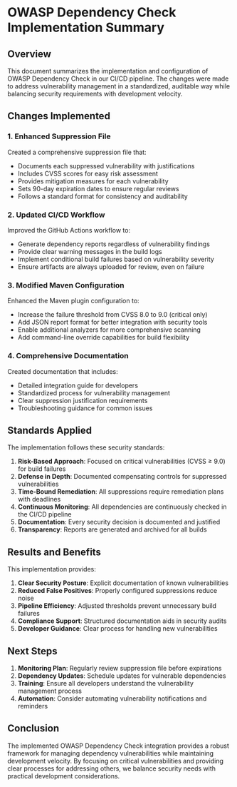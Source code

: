 # OWASP Dependency Check Implementation Summary

## Overview

This document summarizes the implementation and configuration of OWASP Dependency Check in our CI/CD pipeline. The changes were made to address vulnerability management in a standardized, auditable way while balancing security requirements with development velocity.

## Changes Implemented

### 1. Enhanced Suppression File

Created a comprehensive suppression file that:
- Documents each suppressed vulnerability with justifications
- Includes CVSS scores for easy risk assessment
- Provides mitigation measures for each vulnerability
- Sets 90-day expiration dates to ensure regular reviews
- Follows a standard format for consistency and auditability

### 2. Updated CI/CD Workflow

Improved the GitHub Actions workflow to:
- Generate dependency reports regardless of vulnerability findings
- Provide clear warning messages in the build logs
- Implement conditional build failures based on vulnerability severity
- Ensure artifacts are always uploaded for review, even on failure

### 3. Modified Maven Configuration

Enhanced the Maven plugin configuration to:
- Increase the failure threshold from CVSS 8.0 to 9.0 (critical only)
- Add JSON report format for better integration with security tools
- Enable additional analyzers for more comprehensive scanning
- Add command-line override capabilities for build flexibility

### 4. Comprehensive Documentation

Created documentation that includes:
- Detailed integration guide for developers
- Standardized process for vulnerability management
- Clear suppression justification requirements
- Troubleshooting guidance for common issues

## Standards Applied

The implementation follows these security standards:

1. **Risk-Based Approach**: Focused on critical vulnerabilities (CVSS ≥ 9.0) for build failures
2. **Defense in Depth**: Documented compensating controls for suppressed vulnerabilities
3. **Time-Bound Remediation**: All suppressions require remediation plans with deadlines
4. **Continuous Monitoring**: All dependencies are continuously checked in the CI/CD pipeline
5. **Documentation**: Every security decision is documented and justified
6. **Transparency**: Reports are generated and archived for all builds

## Results and Benefits

This implementation provides:

1. **Clear Security Posture**: Explicit documentation of known vulnerabilities
2. **Reduced False Positives**: Properly configured suppressions reduce noise
3. **Pipeline Efficiency**: Adjusted thresholds prevent unnecessary build failures
4. **Compliance Support**: Structured documentation aids in security audits
5. **Developer Guidance**: Clear process for handling new vulnerabilities

## Next Steps

1. **Monitoring Plan**: Regularly review suppression file before expirations
2. **Dependency Updates**: Schedule updates for vulnerable dependencies
3. **Training**: Ensure all developers understand the vulnerability management process
4. **Automation**: Consider automating vulnerability notifications and reminders

## Conclusion

The implemented OWASP Dependency Check integration provides a robust framework for managing dependency vulnerabilities while maintaining development velocity. By focusing on critical vulnerabilities and providing clear processes for addressing others, we balance security needs with practical development considerations.